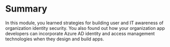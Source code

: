 # Summary

In this module, you learned strategies for building user and IT awareness of organization identity security. You also found out how your organization app developers can incorporate Azure AD identity and access management technologies when they design and build apps.
